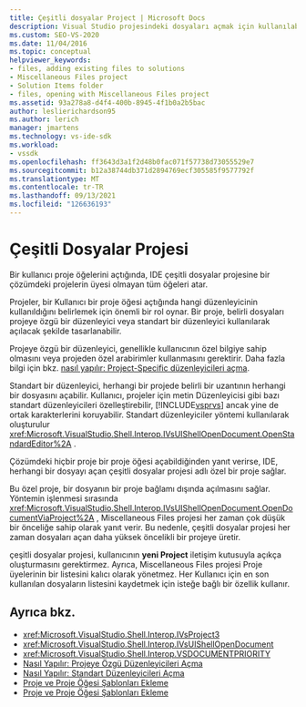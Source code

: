 ```yaml
---
title: Çeşitli dosyalar Project | Microsoft Docs
description: Visual Studio projesindeki dosyaları açmak için kullanılabilecek iki düzenleyici türü hakkında bilgi edinin ve hangi düzenleyiciyi kullanacağınızı belirleyen proje rolü.
ms.custom: SEO-VS-2020
ms.date: 11/04/2016
ms.topic: conceptual
helpviewer_keywords:
- files, adding existing files to solutions
- Miscellaneous Files project
- Solution Items folder
- files, opening with Miscellaneous Files project
ms.assetid: 93a278a8-d4f4-400b-8945-4f1b0a2b5bac
author: leslierichardson95
ms.author: lerich
manager: jmartens
ms.technology: vs-ide-sdk
ms.workload:
- vssdk
ms.openlocfilehash: ff3643d3a1f2d48b0fac071f57738d73055529e7
ms.sourcegitcommit: b12a38744db371d2894769ecf305585f9577792f
ms.translationtype: MT
ms.contentlocale: tr-TR
ms.lasthandoff: 09/13/2021
ms.locfileid: "126636193"
---
```

# <a name="miscellaneous-files-project"></a>Çeşitli Dosyalar Projesi
Bir kullanıcı proje öğelerini açtığında, IDE çeşitli dosyalar projesine bir çözümdeki projelerin üyesi olmayan tüm öğeleri atar.

 Projeler, bir Kullanıcı bir proje öğesi açtığında hangi düzenleyicinin kullanıldığını belirlemek için önemli bir rol oynar. Bir proje, belirli dosyaları projeye özgü bir düzenleyici veya standart bir düzenleyici kullanılarak açılacak şekilde tasarlanabilir.

 Projeye özgü bir düzenleyici, genellikle kullanıcının özel bilgiye sahip olmasını veya projeden özel arabirimler kullanmasını gerektirir. Daha fazla bilgi için bkz. [nasıl yapılır: Project-Specific düzenleyicileri açma](../../extensibility/how-to-open-project-specific-editors.md).

 Standart bir düzenleyici, herhangi bir projede belirli bir uzantının herhangi bir dosyasını açabilir. Kullanıcı, projeler için metin Düzenleyicisi gibi bazı standart düzenleyicileri özelleştirebilir, [!INCLUDE[vsprvs](../../code-quality/includes/vsprvs_md.md)] ancak yine de ortak karakterlerini koruyabilir. Standart düzenleyiciler yöntemi kullanılarak oluşturulur <xref:Microsoft.VisualStudio.Shell.Interop.IVsUIShellOpenDocument.OpenStandardEditor%2A> .

 Çözümdeki hiçbir proje bir proje öğesi açabildiğinden yanıt verirse, IDE, herhangi bir dosyayı açan çeşitli dosyalar projesi adlı özel bir proje sağlar.

 Bu özel proje, bir dosyanın bir proje bağlamı dışında açılmasını sağlar. Yöntemin işlenmesi sırasında <xref:Microsoft.VisualStudio.Shell.Interop.IVsUIShellOpenDocument.OpenDocumentViaProject%2A> , Miscellaneous Files projesi her zaman çok düşük bir önceliğe sahip olarak yanıt verir. Bu nedenle, çeşitli dosyalar projesi her zaman dosyaları açan daha yüksek öncelikli bir projeye üretir.

 çeşitli dosyalar projesi, kullanıcının **yeni Project** iletişim kutusuyla açıkça oluşturmasını gerektirmez. Ayrıca, Miscellaneous Files projesi Proje üyelerinin bir listesini kalıcı olarak yönetmez. Her Kullanıcı için en son kullanılan dosyaların listesini kaydetmek için isteğe bağlı bir özellik kullanır.

## <a name="see-also"></a>Ayrıca bkz.
- <xref:Microsoft.VisualStudio.Shell.Interop.IVsProject3>
- <xref:Microsoft.VisualStudio.Shell.Interop.IVsUIShellOpenDocument>
- <xref:Microsoft.VisualStudio.Shell.Interop.VSDOCUMENTPRIORITY>
- [Nasıl Yapılır: Projeye Özgü Düzenleyicileri Açma](../../extensibility/how-to-open-project-specific-editors.md)
- [Nasıl Yapılır: Standart Düzenleyicileri Açma](../../extensibility/how-to-open-standard-editors.md)
- [Proje ve Proje Öğesi Şablonları Ekleme](../../extensibility/internals/adding-project-and-project-item-templates.md)
- [Proje ve Proje Öğesi Şablonları Ekleme](../../extensibility/internals/adding-project-and-project-item-templates.md)
